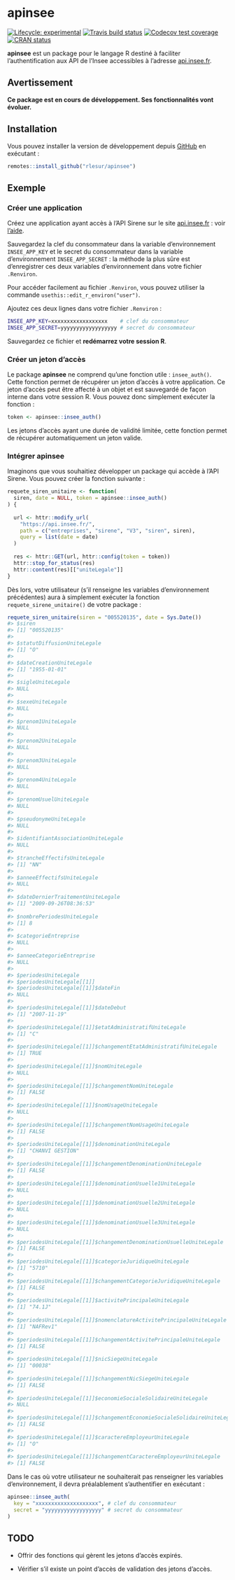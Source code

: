 
<!-- README.md is generated from README.Rmd. Please edit that file -->

# apinsee

<!-- badges: start -->

[![Lifecycle:
experimental](https://img.shields.io/badge/lifecycle-experimental-orange.svg)](https://www.tidyverse.org/lifecycle/#experimental)
[![Travis build
status](https://travis-ci.org/RLesur/apinsee.svg?branch=master)](https://travis-ci.org/RLesur/apinsee)
[![Codecov test
coverage](https://codecov.io/gh/RLesur/apinsee/branch/master/graph/badge.svg)](https://codecov.io/gh/RLesur/apinsee?branch=master)
[![CRAN
status](https://www.r-pkg.org/badges/version/apinsee)](https://cran.r-project.org/package=apinsee)
<!-- badges: end -->

**apinsee** est un package pour le langage R destiné à faciliter
l’authentification aux API de l’Insee accessibles à l’adresse
[api.insee.fr](https://api.insee.fr/).

## Avertissement

**Ce package est en cours de développement. Ses fonctionnalités vont
évoluer.**

## Installation

Vous pouvez installer la version de développement depuis
[GitHub](https://github.com/) en exécutant :

``` r
remotes::install_github("rlesur/apinsee")
```

## Exemple

### Créer une application

Créez une application ayant accès à l’API Sirene sur le site
[api.insee.fr](https://api.insee.fr/) : voir
[l’aide](https://api.insee.fr/catalogue/site/themes/wso2/subthemes/insee/pages/help.jag).

Sauvegardez la clef du consommateur dans la variable d’environnement
`INSEE_APP_KEY` et le secret du consommateur dans la variable
d’environnement `INSEE_APP_SECRET` : la méthode la plus sûre est
d’enregistrer ces deux variables d’environnement dans votre fichier
`.Renviron`.

Pour accéder facilement au fichier `.Renviron`, vous pouvez utiliser la
commande `usethis::edit_r_environ("user")`.

Ajoutez ces deux lignes dans votre fichier `.Renviron` :

``` bash
INSEE_APP_KEY=xxxxxxxxxxxxxxxxxx    # clef du consommateur
INSEE_APP_SECRET=yyyyyyyyyyyyyyyyyy # secret du consommateur
```

Sauvegardez ce fichier et **redémarrez votre session R**.

### Créer un jeton d’accès

Le package **apinsee** ne comprend qu’une fonction utile :
`insee_auth()`. Cette fonction permet de récupérer un jeton d’accès à
votre application. Ce jeton d’accès peut être affecté à un objet et est
sauvegardé de façon interne dans votre session R. Vous pouvez donc
simplement exécuter la fonction :

``` r
token <- apinsee::insee_auth()
```

Les jetons d’accès ayant une durée de validité limitée, cette fonction
permet de récupérer automatiquement un jeton valide.

### Intégrer **apinsee**

Imaginons que vous souhaitiez développer un package qui accède à l’API
Sirene. Vous pouvez créer la fonction suivante :

``` r
requete_siren_unitaire <- function(
  siren, date = NULL, token = apinsee::insee_auth()
) {
  
  url <- httr::modify_url(
    "https://api.insee.fr/", 
    path = c("entreprises", "sirene", "V3", "siren", siren), 
    query = list(date = date)
  )
  
  res <- httr::GET(url, httr::config(token = token))
  httr::stop_for_status(res)
  httr::content(res)[["uniteLegale"]]
}
```

Dès lors, votre utilisateur (s’il renseigne les variables
d’environnement précédentes) aura à simplement exécuter la fonction
`requete_sirene_unitaire()` de votre package :

``` r
requete_siren_unitaire(siren = "005520135", date = Sys.Date())
#> $siren
#> [1] "005520135"
#> 
#> $statutDiffusionUniteLegale
#> [1] "O"
#> 
#> $dateCreationUniteLegale
#> [1] "1955-01-01"
#> 
#> $sigleUniteLegale
#> NULL
#> 
#> $sexeUniteLegale
#> NULL
#> 
#> $prenom1UniteLegale
#> NULL
#> 
#> $prenom2UniteLegale
#> NULL
#> 
#> $prenom3UniteLegale
#> NULL
#> 
#> $prenom4UniteLegale
#> NULL
#> 
#> $prenomUsuelUniteLegale
#> NULL
#> 
#> $pseudonymeUniteLegale
#> NULL
#> 
#> $identifiantAssociationUniteLegale
#> NULL
#> 
#> $trancheEffectifsUniteLegale
#> [1] "NN"
#> 
#> $anneeEffectifsUniteLegale
#> NULL
#> 
#> $dateDernierTraitementUniteLegale
#> [1] "2009-09-26T08:36:53"
#> 
#> $nombrePeriodesUniteLegale
#> [1] 8
#> 
#> $categorieEntreprise
#> NULL
#> 
#> $anneeCategorieEntreprise
#> NULL
#> 
#> $periodesUniteLegale
#> $periodesUniteLegale[[1]]
#> $periodesUniteLegale[[1]]$dateFin
#> NULL
#> 
#> $periodesUniteLegale[[1]]$dateDebut
#> [1] "2007-11-19"
#> 
#> $periodesUniteLegale[[1]]$etatAdministratifUniteLegale
#> [1] "C"
#> 
#> $periodesUniteLegale[[1]]$changementEtatAdministratifUniteLegale
#> [1] TRUE
#> 
#> $periodesUniteLegale[[1]]$nomUniteLegale
#> NULL
#> 
#> $periodesUniteLegale[[1]]$changementNomUniteLegale
#> [1] FALSE
#> 
#> $periodesUniteLegale[[1]]$nomUsageUniteLegale
#> NULL
#> 
#> $periodesUniteLegale[[1]]$changementNomUsageUniteLegale
#> [1] FALSE
#> 
#> $periodesUniteLegale[[1]]$denominationUniteLegale
#> [1] "CHANVI GESTION"
#> 
#> $periodesUniteLegale[[1]]$changementDenominationUniteLegale
#> [1] FALSE
#> 
#> $periodesUniteLegale[[1]]$denominationUsuelle1UniteLegale
#> NULL
#> 
#> $periodesUniteLegale[[1]]$denominationUsuelle2UniteLegale
#> NULL
#> 
#> $periodesUniteLegale[[1]]$denominationUsuelle3UniteLegale
#> NULL
#> 
#> $periodesUniteLegale[[1]]$changementDenominationUsuelleUniteLegale
#> [1] FALSE
#> 
#> $periodesUniteLegale[[1]]$categorieJuridiqueUniteLegale
#> [1] "5710"
#> 
#> $periodesUniteLegale[[1]]$changementCategorieJuridiqueUniteLegale
#> [1] FALSE
#> 
#> $periodesUniteLegale[[1]]$activitePrincipaleUniteLegale
#> [1] "74.1J"
#> 
#> $periodesUniteLegale[[1]]$nomenclatureActivitePrincipaleUniteLegale
#> [1] "NAFRev1"
#> 
#> $periodesUniteLegale[[1]]$changementActivitePrincipaleUniteLegale
#> [1] FALSE
#> 
#> $periodesUniteLegale[[1]]$nicSiegeUniteLegale
#> [1] "00038"
#> 
#> $periodesUniteLegale[[1]]$changementNicSiegeUniteLegale
#> [1] FALSE
#> 
#> $periodesUniteLegale[[1]]$economieSocialeSolidaireUniteLegale
#> NULL
#> 
#> $periodesUniteLegale[[1]]$changementEconomieSocialeSolidaireUniteLegale
#> [1] FALSE
#> 
#> $periodesUniteLegale[[1]]$caractereEmployeurUniteLegale
#> [1] "O"
#> 
#> $periodesUniteLegale[[1]]$changementCaractereEmployeurUniteLegale
#> [1] FALSE
```

Dans le cas où votre utilisateur ne souhaiterait pas renseigner les
variables d’environnement, il devra préalablement s’authentifier en
exécutant :

``` r
apinsee::insee_auth(
  key = "xxxxxxxxxxxxxxxxxxxx", # clef du consommateur
  secret = "yyyyyyyyyyyyyyyyyy" # secret du consommateur
)
```

## TODO

  - Offrir des fonctions qui gèrent les jetons d’accès expirés.

  - Vérifier s’il existe un point d’accès de validation des jetons
    d’accès.
